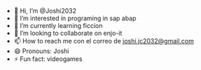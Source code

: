 - 👋 Hi, I’m @Joshi2032
- 👀 I’m interested in programing in sap abap
- 🌱 I’m currently learning ficcion
- 💞️ I’m looking to collaborate on enjo-it
- 📫 How to reach me con el correo de joshi.jc2032@gmail.com
- 😄 Pronouns: Joshi
- ⚡ Fun fact: videogames 

<!---
Joshi2032/Joshi2032 is a ✨ special ✨ repository because its `README.md` (this file) appears on your GitHub profile.
You can click the Preview link to take a look at your changes.
--->
